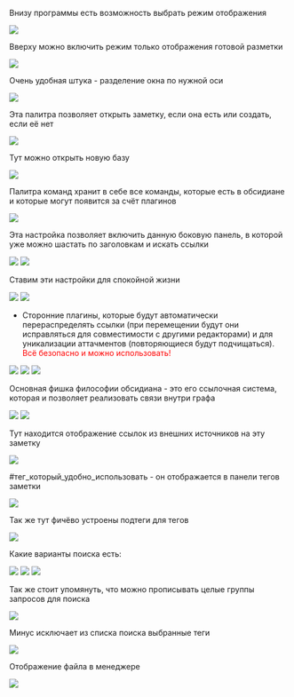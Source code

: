 Внизу программы есть возможность выбрать режим отображения

![](_png/67064b81113efe7db3144ab79413c3fc.png)

Вверху можно включить режим только отображения готовой разметки

![](_png/5a74e450b9c0bfe854c74f23aee2d02f.png)

Очень удобная штука - разделение окна по нужной оси

![](_png/3438ed4f06912a0d4e8ddefbeb81440b.png)

Эта палитра позволяет открыть заметку, если она есть или создать, если её нет

![](_png/518aef1d0e23da066a5948a6c6380a07.png)

Тут можно открыть новую базу

![](_png/a45d5c8c0802331aab253bb397ddfecb.png)

Палитра команд хранит в себе все команды, которые есть в обсидиане и которые могут появится за счёт плагинов

![](_png/219588985931c80a49770302663954fd.png)

Эта настройка позволяет включить данную боковую панель, в которой уже можно шастать по заголовкам и искать ссылки

![](_png/2ed10b5803dbc479246c82780b798006.png)
![](_png/6a0985e5024a388cecb83c64acd09929.png)

Ставим эти настройки для спокойной жизни

![](_png/a691414c32da5bba140c2819cb7d3b2b.png)
![](_png/1d1e0f29485e298a264a9bdf6a736cac.png)

- Сторонние плагины, которые будут автоматически перераспределять ссылки (при перемещении будут они исправляться для совместимости с другими редакторами) и для уникализации аттачментов (повторяющиеся будут подчищаться). 
<span style = "color: red">Всё безопасно и можно использовать!</span>

![](_png/ddc90a62a209f3e2635c9fcf677de6d3.png)
![](_png/7c3a4647a208064554ae06119740fa1b.png)
![](_png/c661f27aa5ad4bc31484baec2c3ca28d.png)

Основная фишка философии обсидиана - это его ссылочная система, которая и позволяет реализовать связи внутри графа 

![](_png/414a1bbd7542e1fbef02c0c3eb5681d8.png)
![](_png/4fb4eb4bed764d1c6627bf0ebd960ff4.png)

Тут находится отображение ссылок из внешних источников на эту заметку

![](_png/e6f02777fa194a460fb7985dbbdf5224.png)

#тег_который_удобно_использовать - он отображается в панели тегов заметки  

![](_png/02ffe9ccce5d181a71aa3a72c422ebae.png)

Так же тут фичёво устроены подтеги для тегов

![](_png/e209019ec688ec9eb427055e9ff96289.png)

Какие варианты поиска есть:

![](_png/74a40026f15cd796ab81580017e2e1e1.png)
![](_png/6eb4f14f2216c3c76afa5fa005c5a175.png)
![](_png/09cc82ef88c1fc552f080dc6afb1f85a.png)

Так же стоит упомянуть, что можно прописывать целые группы запросов для поиска

![](_png/e231292be3fa801f5e4395eeb9892ca4.png)

Минус исключает из списка поиска выбранные теги

![](_png/65d4c9eb3f3c844464151607039a91ed.png)

Отображение файла в менеджере

![](_png/9228354413a85211ee55fe5256c95cb7.png)